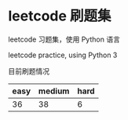 # leetcode 刷题集

leetcode 习题集，使用 Python 语言

leetcode practice, using Python 3

目前刷题情况

| easy | medium | hard |
|:---|:---|:---|
|36|38|6|